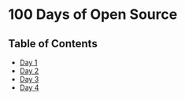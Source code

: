 # 100 Days of Open Source

## Table of Contents

- [Day 1](https://github.com/adiati98/100-days-of-code-journal/blob/main/my-100-days-oss-journal.md#day-1)
- [Day 2](https://github.com/adiati98/100-days-of-oss-journal/blob/main/my-100-days-oss-journal.md#day-2)
- [Day 3](https://github.com/adiati98/100-days-of-oss-journal/blob/main/my-100-days-oss-journal.md#day-3)
- [Day 4](https://github.com/adiati98/100-days-of-oss-journal/blob/main/my-100-days-oss-journal.md#day-4)
